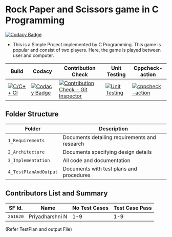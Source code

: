 # Rock Paper and Scissors game in C Programming

[![Codacy Badge](https://app.codacy.com/project/badge/Grade/e217bddae1a9436d8a9946c5a17fc4e4)](https://www.codacy.com/gh/Priyadharshni05/MiniProject_RockPaperScissor/dashboard?utm_source=github.com&amp;utm_medium=referral&amp;utm_content=Priyadharshni05/MiniProject_RockPaperScissor&amp;utm_campaign=Badge_Grade)

*   This is a Simple Project implemented by C Programming. This game is popular and consist of two players. Here, the game is played between user and computer.


Build     | Codacy   | Contribution Check | Unit Testing | Cppcheck-action |
----------|----------|--------------------|--------------|-----------------|
[![C/C++ CI](https://github.com/Priyadharshni05/MiniProject_RockPaperScissor/actions/workflows/c-build.yml/badge.svg)](https://github.com/Priyadharshni05/MiniProject_RockPaperScissor/actions/workflows/c-build.yml)|[![Codacy Badge](https://app.codacy.com/project/badge/Grade/e217bddae1a9436d8a9946c5a17fc4e4)](https://www.codacy.com/gh/Priyadharshni05/MiniProject_RockPaperScissor/dashboard?utm_source=github.com&amp;utm_medium=referral&amp;utm_content=Priyadharshni05/MiniProject_RockPaperScissor&amp;utm_campaign=Badge_Grade)|[![Contribution Check - Git Inspector](https://github.com/Priyadharshni05/MiniProject_RockPaperScissor/actions/workflows/gitinspector.yml/badge.svg)](https://github.com/Priyadharshni05/MiniProject_RockPaperScissor/actions/workflows/gitinspector.yml)|[![Unit Testing](https://github.com/Priyadharshni05/MiniProject_RockPaperScissor/actions/workflows/unit-test.yml/badge.svg)](https://github.com/Priyadharshni05/MiniProject_RockPaperScissor/actions/workflows/unit-test.yml)|[![cppcheck-action](https://github.com/Priyadharshni05/MiniProject_RockPaperScissor/actions/workflows/cppcheck.yml/badge.svg)](https://github.com/Priyadharshni05/MiniProject_RockPaperScissor/actions/workflows/cppcheck.yml)

## Folder Structure
Folder               | Description                                     |
---------------------|-------------------------------------------------|
`1_Requirements`     | Documents detailing requirements and research   |
`2_Architecture`     | Documents specifying design details             |
`3_Implementation`   | All code and documentation                      |
`4_TestPlanAndOutput`| Documents with test plans and procedures        |

## Contributors List and Summary

SF Id.   |  Name             | No Test Cases |Test Case Pass |
---------|-------------------|---------------|---------------|
`261620` | Priyadharshni N   |  1-9          | 1-9           |

(Refer TestPlan and output File)
